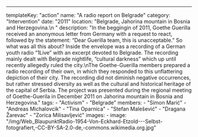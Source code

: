 ---
  templateKey: "action"
  name: "A radio report on Belgrade"
  category: "Intervention"
  date: "2011"
  location: "Belgrade, Jahorina mountain in Bosnia and Herzegovina.\n "
  description: "In the beggingin of 2011, Goethe Guerilla received an anonymous letter from Germany with a request to react, followed by the statement: “Dear Guerilla team, this is unacceptable.” So what was all this about? Inside the envelope was a recording of a German youth radio “1Live” with an excerpt devoted to Belgrade. The recording mainly dealt with Belgrade nightlife, “cultural darkness” which up until recently allegedly ruled the city.\nThe Goethe-Guerilla members prepared a radio recording of their own, in which they responded to this unflattering depiction of their city. The recording did not diminish negative occurrences, but rather stressed diversity as well as the cultural and historical heritage of the capital of Serbia. The project was presented during the regional meeting of Goethe-Guerila in December 2011 on Jahorina mountain in Bosnia and Herzegovina."
  tags:
    - "Activism"
    - "Belgrade"
  members:
    - "Simon Marić"
    - "Andreas Michalovcik"
    - "Tina Oparnica"
    - "Stefan Malešević"
    - "Dragana Žarevac"
    - "Zorica Milisavljević"
  images:
    -
      image: "/img/Web_BlaupunktRadio-1954-Von-Eckhard-Etzold---Selbst-fotografiert,-CC-BY-SA-2.0-de,-commons.wikimedia.org.jpg"

